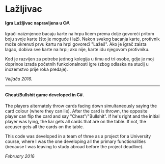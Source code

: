 # Lažljivac
#### Igra Lažljivac napravljena u C#.

Igrači naizmjence bacaju karte na hrpu licem prema dolje govoreći pritom boju svoje karte (što je moguće i laž).
Nakon svakog bacanja karte, protivnik može okrenuti prvu kartu na hrpi govoreći "Lažeš".
Ako je igrač zaista lagao, dobiva sve karte na hrpi; ako nije, karte idu njegovom protivniku.

Kod je razvijen za potrebe jednog kolegija u timu od tri osobe, gdje je moj doprinos izrada početnih funkcionalnosti igre (zbog odlaska na studij u inozemstvo prije roka predaje).

*Veljača 2016.*

--------------------------------

#### Cheat/Bullshit game developed in C#.

The players alternately throw cards facing down simultaneously saying the card colour (where they can lie).
After the card is thrown, the opposite player can flip the card and say "Cheat"/"Bullshit".
If he's right and the initial player was lying, the liar gets all cards that are on the table.
If not, the accuser gets all the cards on the table.

This code was developed in a team of three as a project for a University course, where I was the one developing all the primary functionalities (because I was leaving to study abroad before the project deadline).

*February 2016*
